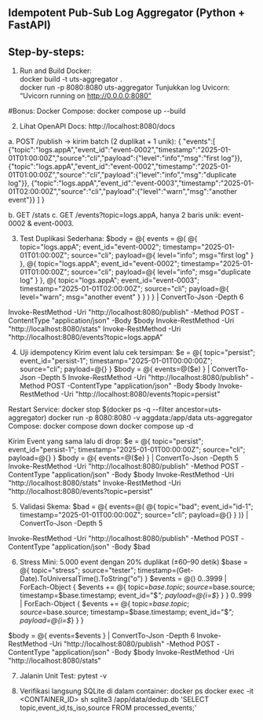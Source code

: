 ## Idempotent Pub-Sub Log Aggregator (Python + FastAPI)

## Step-by-steps:
1. Run and Build Docker:
<br>docker build -t uts-aggregator .
<br>docker run -p 8080:8080 uts-aggregator
Tunjukkan log Uvicorn: “Uvicorn running on http://0.0.0.0:8080”

#Bonus: Docker Compose:
docker compose up --build

2. Lihat OpenAPI Docs:
http://localhost:8080/docs

a. POST /publish → kirim batch (2 duplikat + 1 unik):
{
  "events":[
    {"topic":"logs.appA","event_id":"event-0002","timestamp":"2025-01-01T01:00:00Z","source":"cli","payload":{"level":"info","msg":"first log"}},
    {"topic":"logs.appA","event_id":"event-0002","timestamp":"2025-01-01T01:00:00Z","source":"cli","payload":{"level":"info","msg":"duplicate log"}},
    {"topic":"logs.appA","event_id":"event-0003","timestamp":"2025-01-01T02:00:00Z","source":"cli","payload":{"level":"warn","msg":"another event"}}
  ]
}

b. GET /stats 
c. GET /events?topic=logs.appA, hanya 2 baris unik: event-0002 & event-0003.

3. Test Duplikasi Sederhana:
$body = @{
  events = @(
    @{
      topic="logs.appA"; event_id="event-0002"; timestamp="2025-01-01T01:00:00Z"; source="cli";
      payload=@{ level="info"; msg="first log" }
    },
    @{
      topic="logs.appA"; event_id="event-0002"; timestamp="2025-01-01T01:00:00Z"; source="cli";
      payload=@{ level="info"; msg="duplicate log" }
    },
    @{
      topic="logs.appA"; event_id="event-0003"; timestamp="2025-01-01T02:00:00Z"; source="cli";
      payload=@{ level="warn"; msg="another event" }
    }
  )
} | ConvertTo-Json -Depth 6

Invoke-RestMethod -Uri "http://localhost:8080/publish" -Method POST -ContentType "application/json" -Body $body
Invoke-RestMethod -Uri "http://localhost:8080/stats"
Invoke-RestMethod -Uri "http://localhost:8080/events?topic=logs.appA"

4. Uji idempotency
Kirim event lalu cek tersimpan:
$e = @{ topic="persist"; event_id="persist-1"; timestamp="2025-01-01T00:00:00Z"; source="cli"; payload=@{} }
$body = @{ events=@($e) } | ConvertTo-Json -Depth 5
Invoke-RestMethod -Uri "http://localhost:8080/publish" -Method POST -ContentType "application/json" -Body $body
Invoke-RestMethod -Uri "http://localhost:8080/events?topic=persist"

Restart Service:
docker stop $(docker ps -q --filter ancestor=uts-aggregator)
docker run -p 8080:8080 -v aggdata:/app/data uts-aggregator
Compose: 
docker compose down 
docker compose up -d

Kirim Event yang sama lalu di drop:
$e = @{ topic="persist"; event_id="persist-1"; timestamp="2025-01-01T00:00:00Z"; source="cli"; payload=@{} }
$body = @{ events=@($e) } | ConvertTo-Json -Depth 5
Invoke-RestMethod -Uri "http://localhost:8080/publish" -Method POST -ContentType "application/json" -Body $body
Invoke-RestMethod -Uri "http://localhost:8080/stats"
Invoke-RestMethod -Uri "http://localhost:8080/events?topic=persist"

5. Validasi Skema:
$bad = @{ events=@(
  @{ topic="bad"; event_id="id-1"; timestamp="2025-01-01T00:00:00Z"; source="cli"; payload=@{} }
)} | ConvertTo-Json -Depth 5

Invoke-RestMethod -Uri "http://localhost:8080/publish" -Method POST -ContentType "application/json" -Body $bad

6. Stress Mini: 5.000 event dengan 20% duplikat (±60–90 detik)
$base = @{ topic="stress"; source="tester"; timestamp=(Get-Date).ToUniversalTime().ToString("o") }
$events = @()
0..3999 | ForEach-Object { $events += @{ topic=$base.topic; source=$base.source; timestamp=$base.timestamp; event_id="$_"; payload=@{i=$_} } }
0..999  | ForEach-Object { $events += @{ topic=$base.topic; source=$base.source; timestamp=$base.timestamp; event_id="$_"; payload=@{i=$_} } }

$body = @{ events=$events } | ConvertTo-Json -Depth 6
Invoke-RestMethod -Uri "http://localhost:8080/publish" -Method POST -ContentType "application/json" -Body $body
Invoke-RestMethod -Uri "http://localhost:8080/stats"

7. Jalanin Unit Test:
pytest -v

8. Verifikasi langsung SQLite di dalam container:
docker ps
docker exec -it <CONTAINER_ID> sh
sqlite3 /app/data/dedup.db 'SELECT topic,event_id,ts_iso,source FROM processed_events;'

